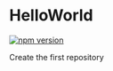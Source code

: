 HelloWorld
==========
[![npm version](http://img.shields.io/badge/npm%20package%20-1.0.1-brightgreen.svg)](http://shields.io/)

Create the first repository
